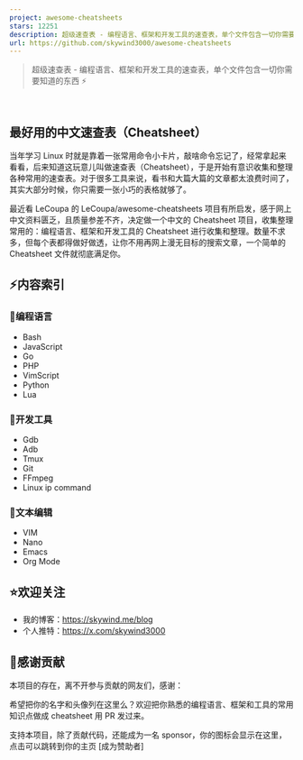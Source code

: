 ```yaml
---
project: awesome-cheatsheets
stars: 12251
description: 超级速查表 - 编程语言、框架和开发工具的速查表，单个文件包含一切你需要知道的东西 :zap:
url: https://github.com/skywind3000/awesome-cheatsheets
---
```


> 超级速查表 - 编程语言、框架和开发工具的速查表，单个文件包含一切你需要知道的东西 ⚡

​

最好用的中文速查表（Cheatsheet）
---------------------

当年学习 Linux 时就是靠着一张常用命令小卡片，敲啥命令忘记了，经常拿起来看看，后来知道这玩意儿叫做速查表（Cheatsheet），于是开始有意识收集和整理各种常用的速查表。对于很多工具来说，看书和大篇大篇的文章都太浪费时间了，其实大部分时候，你只需要一张小巧的表格就够了。

最近看 LeCoupa 的 LeCoupa/awesome-cheatsheets 项目有所启发，感于网上中文资料匮乏，且质量参差不齐，决定做一个中文的 Cheatsheet 项目，收集整理常用的：编程语言、框架和开发工具的 Cheatsheet 进行收集和整理。数量不求多，但每个表都得做好做透，让你不用再网上漫无目标的搜索文章，一个简单的 Cheatsheet 文件就彻底满足你。

⚡内容索引
-----

### 📃编程语言

-   Bash
-   JavaScript
-   Go
-   PHP
-   VimScript
-   Python
-   Lua

### 🔧开发工具

-   Gdb
-   Adb
-   Tmux
-   Git
-   FFmpeg
-   Linux ip command

### 📝文本编辑

-   VIM
-   Nano
-   Emacs
-   Org Mode

⭐欢迎关注
-----

-   我的博客：https://skywind.me/blog
-   个人推特：https://x.com/skywind3000

🙏感谢贡献
------

本项目的存在，离不开参与贡献的网友们，感谢：

希望把你的名字和头像列在这里么？欢迎把你熟悉的编程语言、框架和工具的常用知识点做成 cheatsheet 用 PR 发过来。

支持本项目，除了贡献代码，还能成为一名 sponsor，你的图标会显示在这里，点击可以跳转到你的主页 \[成为赞助者\]
